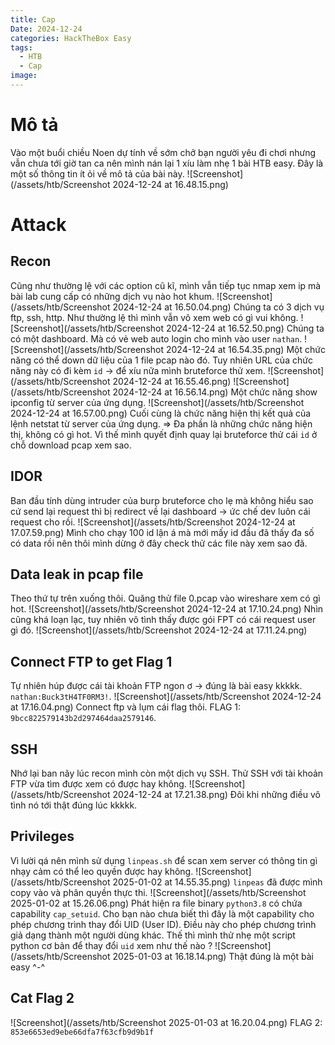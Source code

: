 ```yaml
---
title: Cap
Date: 2024-12-24
categories: HackTheBox Easy
tags:
  - HTB
  - Cap
image:
---
```

# Mô tả
Vào một buổi chiều Noen dự tính về sớm chở bạn người yêu đi chơi nhưng vẫn chưa tới giờ tan ca nên mình nán lại 1 xíu làm nhẹ 1 bài HTB easy.
Đây là một số thông tin ít ỏi về mô tả của bài này.
![Screenshot](/assets/htb/Screenshot 2024-12-24 at 16.48.15.png)
# Attack
## Recon
Cũng như thường lệ với các option cũ kĩ, mình vẫn tiếp tục nmap xem ip mà bài lab cung cấp có những dịch vụ nào hot khum.
![Screenshot](/assets/htb/Screenshot 2024-12-24 at 16.50.04.png)
Chúng ta có 3 dịch vụ ftp, ssh, http.
Như thường lệ thì mình vẫn vô xem web có gì vui không.
![Screenshot](/assets/htb/Screenshot 2024-12-24 at 16.52.50.png)
Chúng ta có một dashboard. Mà có vẻ web auto login cho mình vào user `nathan`.
![Screenshot](/assets/htb/Screenshot 2024-12-24 at 16.54.35.png)
Một chức năng có thể down dữ liệu của 1 file pcap nào đó. Tuy nhiên URL của chức năng này có đi kèm `id` -> để xíu nữa mình bruteforce thử xem.
![Screenshot](/assets/htb/Screenshot 2024-12-24 at 16.55.46.png)
![Screenshot](/assets/htb/Screenshot 2024-12-24 at 16.56.14.png)
Một chức năng show ipconfig từ server của ứng dụng.
![Screenshot](/assets/htb/Screenshot 2024-12-24 at 16.57.00.png)
Cuối cùng là chức năng hiện thị kết quả của lệnh netstat từ server của ứng dụng.
=> Đa phần là những chức năng hiện thị, không có gì hot. Vì thế mình quyết định quay lại bruteforce thử cái `id` ở chỗ download pcap xem sao.
## IDOR
Ban đầu tính dùng intruder của burp bruteforce cho lẹ mà không hiểu sao cứ send lại request thì bị redirect về lại dashboard -> ức chế dev luôn cái request cho rồi.
![Screenshot](/assets/htb/Screenshot 2024-12-24 at 17.07.59.png)
Mình cho chạy 100 id lận á mà mới mấy id đầu đã thấy đa số có data rồi nên thôi mình dừng ở đây check thử các file này xem sao đã.
## Data leak in pcap file
Theo thứ tự trên xuống thôi. Quăng thử file 0.pcap vào wireshare xem có gì hot.
![Screenshot](/assets/htb/Screenshot 2024-12-24 at 17.10.24.png)
Nhìn cũng khá loạn lạc, tuy nhiên vô tình thấy được gói FPT có cái request user gì đó.
![Screenshot](/assets/htb/Screenshot 2024-12-24 at 17.11.24.png)
## Connect FTP to get Flag 1
Tự nhiên húp được cái tài khoản FTP ngon ơ -> đúng là bài easy kkkkk. `nathan:Buck3tH4TF0RM3!`.
![Screenshot](/assets/htb/Screenshot 2024-12-24 at 17.16.04.png)
Connect ftp và lụm cái flag thôi.
FLAG 1: `9bcc822579143b2d297464daa2579146`.
## SSH
Nhớ lại ban nãy lúc recon mình còn một dịch vụ SSH. Thử SSH với tài khoản FTP vừa tìm được xem có được hay không.
![Screenshot](/assets/htb/Screenshot 2024-12-24 at 17.21.38.png)
Đôi khi những điều vô tình nó tới thật đúng lúc kkkkk.
## Privileges
Vì lười qá nên mình sử dụng `linpeas.sh` để scan xem server có thông tin gì nhạy cảm có thể leo quyền được hay không.
![Screenshot](/assets/htb/Screenshot 2025-01-02 at 14.55.35.png)
`linpeas` đã được mình copy vào và phân quyền thực thi.
![Screenshot](/assets/htb/Screenshot 2025-01-02 at 15.26.06.png)
Phát hiện ra file binary `python3.8` có chứa capability `cap_setuid`. Cho bạn nào chưa biết thì đây là một capability cho phép chương trình thay đổi UID (User ID). Điều này cho phép chương trình giả dạng thành một người dùng khác.
Thế thì mình thử nhẹ một script python cơ bản để thay đổi `uid` xem như thế nào ?
![Screenshot](/assets/htb/Screenshot 2025-01-03 at 16.18.14.png)
Thật đúng là một bài easy ^-^
## Cat Flag 2
![Screenshot](/assets/htb/Screenshot 2025-01-03 at 16.20.04.png)
FLAG 2: `853e6653ed9ebe66dfa7f63cfb9d9b1f`
